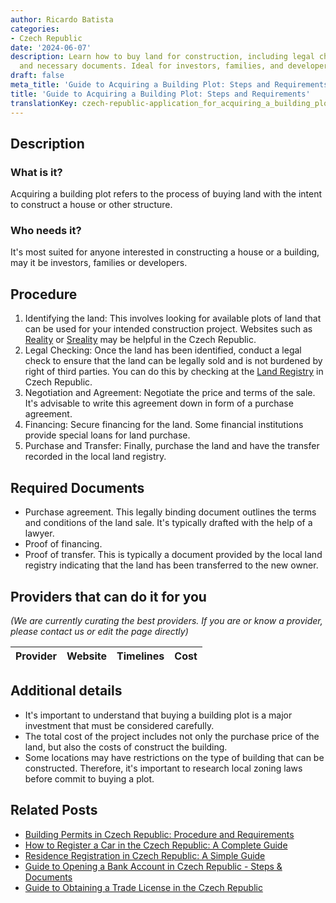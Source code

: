 ```yaml
---
author: Ricardo Batista
categories:
- Czech Republic
date: '2024-06-07'
description: Learn how to buy land for construction, including legal checks, financing,
  and necessary documents. Ideal for investors, families, and developers.
draft: false
meta_title: 'Guide to Acquiring a Building Plot: Steps and Requirements'
title: 'Guide to Acquiring a Building Plot: Steps and Requirements'
translationKey: czech-republic-application_for_acquiring_a_building_plot
---
```


## Description
### What is it?
Acquiring a building plot refers to the process of buying land with the intent to construct a house or other structure. 

### Who needs it?
It's most suited for anyone interested in constructing a house or a building, may it be investors, families or developers.

## Procedure
1. Identifying the land: This involves looking for available plots of land that can be used for your intended construction project. Websites such as [Reality](https://www.reality.cz/) or [Sreality](https://www.sreality.cz/) may be helpful in the Czech Republic.
2. Legal Checking: Once the land has been identified, conduct a legal check to ensure that the land can be legally sold and is not burdened by right of third parties. You can do this by checking at the [Land Registry](https://nahlizenidokn.cuzk.cz/) in Czech Republic.
3. Negotiation and Agreement: Negotiate the price and terms of the sale. It's advisable to write this agreement down in form of a purchase agreement.
4. Financing: Secure financing for the land. Some financial institutions provide special loans for land purchase.
5. Purchase and Transfer: Finally, purchase the land and have the transfer recorded in the local land registry.

## Required Documents
- Purchase agreement. This legally binding document outlines the terms and conditions of the land sale. It's typically drafted with the help of a lawyer.
- Proof of financing.
- Proof of transfer. This is typically a document provided by the local land registry indicating that the land has been transferred to the new owner.

## Providers that can do it for you

_(We are currently curating the best providers. If you are or know a provider, please contact us or edit the page directly)_

| Provider        |     Website     |     Timelines    |       Cost      |
| :-------------: | :-------------: |  :-------------: | :-------------: |

## Additional details
- It's important to understand that buying a building plot is a major investment that must be considered carefully.
- The total cost of the project includes not only the purchase price of the land, but also the costs of construct the building.
- Some locations may have restrictions on the type of building that can be constructed. Therefore, it's important to research local zoning laws before commit to buying a plot.


## Related Posts

- [Building Permits in Czech Republic: Procedure and Requirements](https://tramitit.com/guides/czech-republic/application_for_a_building_permit/)
- [How to Register a Car in the Czech Republic: A Complete Guide](https://tramitit.com/guides/czech-republic/car_registration/)
- [Residence Registration in Czech Republic: A Simple Guide](https://tramitit.com/guides/czech-republic/residence_registration_for_foreigners/)
- [Guide to Opening a Bank Account in Czech Republic - Steps & Documents](https://tramitit.com/guides/czech-republic/opening_a_bank_account/)
- [Guide to Obtaining a Trade License in the Czech Republic](https://tramitit.com/guides/czech-republic/registration_of_a_trade_license/)
